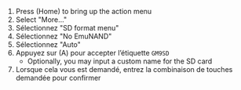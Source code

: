 1. Press (Home) to bring up the action menu
2. Select "More..."
3. Sélectionnez "SD format menu"
4. Sélectionnez "No EmuNAND"
5. Sélectionnez "Auto"
6. Appuyez sur (A) pour accepter l’étiquette `GM9SD`
   - Optionally, you may input a custom name for the SD card
7. Lorsque cela vous est demandé, entrez la combinaison de touches demandée pour confirmer
